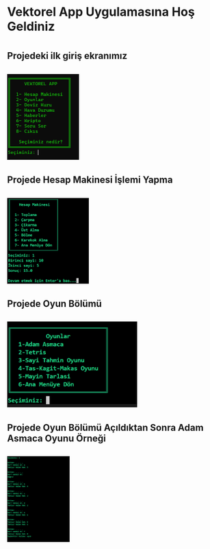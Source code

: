 <h1> Vektorel App Uygulamasına Hoş Geldiniz<h1>

<h2>Projedeki ilk giriş ekranımız <h2>
<img src="projeanlatım\Ekran görüntüsü 2025-05-31 114056.png" height="200">

<h2>Projede Hesap Makinesi İşlemi Yapma <h2>
<img src="projeanlatım\Ekran görüntüsü 2025-05-31 114916.png" height="200">

<h2>Projede Oyun Bölümü <h2>
<img src="projeanlatım\Ekran görüntüsü 2025-05-31 120828.png" height="200">

<h2>Projede Oyun Bölümü Açıldıktan Sonra Adam Asmaca Oyunu Örneği<h2>
<img src="projeanlatım\Ekran görüntüsü 2025-05-31 121203.png" height="200">


